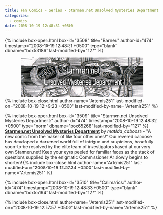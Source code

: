```yaml
---
title: Fan Comics - Series - Starmen,net Unsolved Mysteries Department
categories:
  - comics
date: 2008-10-19 12:48:31 +0500
---
```

{% include box-open.html box-id="3508" title="Barner:" author-id="474" timestamp="2008-10-19 12:48:31 +0500" type="blank" dbname="box53186" last-modified-by="127" %}
<center>
<img src="/comics/series/unsolvedmyst/unsolvedmystbanner.jpg" />
</center>
{% include box-close.html author-name="Artemis251" last-modified-on="2008-10-19 12:49:23 +0500" last-modified-by-name="Artemis251" %}

{% include box-open.html box-id="3509" title="Starmen.net Unsolved Mysteries Department:" author-id="474" timestamp="2008-10-19 12:48:32 +0500" type="norm" dbname="box65268" last-modified-by="127" %}
<b><u>Starmen.net Unsolved Mysteries Department</u></b> by <i>matilda_caboose</i> - "A new comic from the maker of like four other ones!" Our revered caboose has developed a darkened world full of intrigue and suspicions, hopefully soon-to-be resolved by the elite team of investigators based at our very own Starmen.net! Keep your eyes peeled for familiar faces as the stack of questions supplied by the enigmatic Commissioner Ar slowly begins to shorten!
{% include box-close.html author-name="Artemis251" last-modified-on="2008-10-19 12:57:34 +0500" last-modified-by-name="Artemis251" %}

{% include box-open.html box-id="3510" title="Calimarics:" author-id="474" timestamp="2008-10-19 12:48:33 +0500" type="blank" dbname="box55194" last-modified-by="127" %}
<center><navigator search="`Content` LIKE 'SUMD%'" display="no" quantity="50" section="description" /><displaytor mode="list" /></center>
{% include box-close.html author-name="Artemis251" last-modified-on="2008-10-19 12:57:57 +0500" last-modified-by-name="Artemis251" %}
